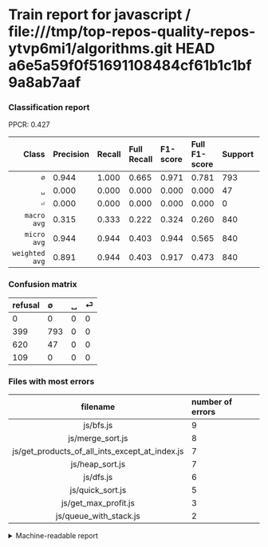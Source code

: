 # Train report for javascript / file:///tmp/top-repos-quality-repos-ytvp6mi1/algorithms.git HEAD a6e5a59f0f51691108484cf61b1c1bf9a8ab7aaf

### Classification report

PPCR: 0.427

| Class | Precision | Recall | Full Recall | F1-score | Full F1-score | Support | Full Support | PPCR |
|------:|:----------|:-------|:------------|:---------|:---------|:--------|:-------------|:-----|
| `∅` | 0.944| 1.000| 0.665| 0.971| 0.781| 793| 1192| 0.665 |
| `␣` | 0.000| 0.000| 0.000| 0.000| 0.000| 47| 667| 0.070 |
| `⏎` | 0.000| 0.000| 0.000| 0.000| 0.000| 0| 109| 0.000 |
| `macro avg` | 0.315| 0.333| 0.222| 0.324| 0.260| 840| 1968| 0.427 |
| `micro avg` | 0.944| 0.944| 0.403| 0.944| 0.565| 840| 1968| 0.427 |
| `weighted avg` | 0.891| 0.944| 0.403| 0.917| 0.473| 840| 1968| 0.427 |

### Confusion matrix

|refusal|  ∅| ␣| ⏎| 
|:---|:---|:---|:---|
|0 |0 |0 |0 |
|399 |793 |0 |0 |
|620 |47 |0 |0 |
|109 |0 |0 |0 |

### Files with most errors

| filename | number of errors|
|:----:|:-----|
| js/bfs.js | 9 |
| js/merge_sort.js | 8 |
| js/get_products_of_all_ints_except_at_index.js | 7 |
| js/heap_sort.js | 7 |
| js/dfs.js | 6 |
| js/quick_sort.js | 5 |
| js/get_max_profit.js | 3 |
| js/queue_with_stack.js | 2 |

<details>
    <summary>Machine-readable report</summary>
```json
{
  "cl_report": {"macro avg": {"f1-score": 0.32373953868136357, "precision": 0.3146825396825397, "recall": 0.3333333333333333, "support": 840}, "micro avg": {"f1-score": 0.944047619047619, "precision": 0.944047619047619, "recall": 0.944047619047619, "support": 840}, "weighted avg": {"f1-score": 0.9168766220511475, "precision": 0.8912259070294783, "recall": 0.944047619047619, "support": 840}, "\u2205": {"f1-score": 0.9712186160440907, "precision": 0.944047619047619, "recall": 1.0, "support": 793}, "\u23ce": {"f1-score": 0.0, "precision": 0.0, "recall": 0.0, "support": 0}, "\u2423": {"f1-score": 0.0, "precision": 0.0, "recall": 0.0, "support": 47}},
  "cl_report_full": {"macro avg": {"f1-score": 0.2601706036745407, "precision": 0.3146825396825397, "recall": 0.22175615212527966, "support": 1968}, "micro avg": {"f1-score": 0.5648148148148148, "precision": 0.944047619047619, "recall": 0.4029471544715447, "support": 1968}, "weighted avg": {"f1-score": 0.47274902375008004, "precision": 0.5718012001548586, "recall": 0.4029471544715448, "support": 1968}, "\u2205": {"f1-score": 0.7805118110236221, "precision": 0.944047619047619, "recall": 0.665268456375839, "support": 1192}, "\u23ce": {"f1-score": 0.0, "precision": 0.0, "recall": 0.0, "support": 109}, "\u2423": {"f1-score": 0.0, "precision": 0.0, "recall": 0.0, "support": 667}},
  "ppcr": 0.4268292682926829
}
```
</details>

